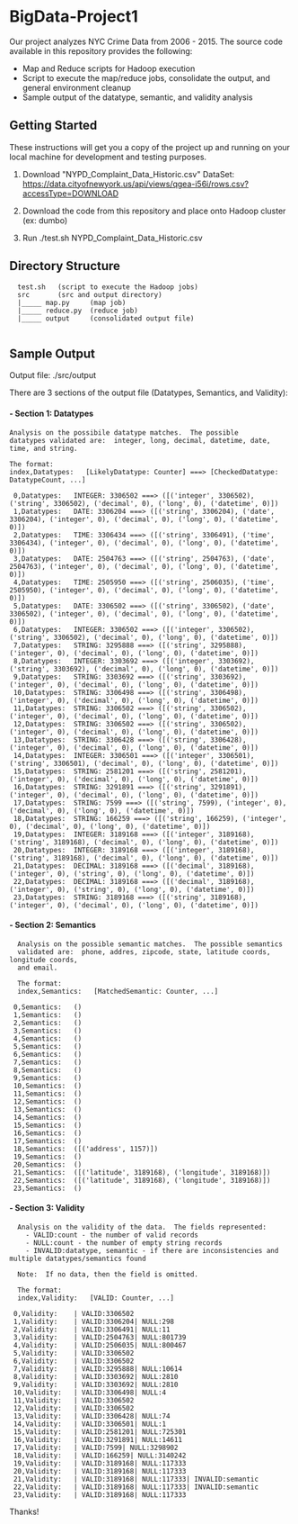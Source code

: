 # BigData-Project1
Our project analyzes NYC Crime Data from 2006 - 2015.  The source code available in this repository provides the following:
  - Map and Reduce scripts for Hadoop execution
  - Script to execute the map/reduce jobs, consolidate the output, and general environment cleanup
  - Sample output of the datatype, semantic, and validity analysis
  


## Getting Started

These instructions will get you a copy of the project up and running on your local machine for development and testing purposes. 
1) Download "NYPD_Complaint_Data_Historic.csv" DataSet:  
  https://data.cityofnewyork.us/api/views/qgea-i56i/rows.csv?accessType=DOWNLOAD
  
2) Download the code from this repository and place onto Hadoop cluster (ex:  dumbo)

3) Run ./test.sh NYPD_Complaint_Data_Historic.csv


## Directory Structure
```
  test.sh   (script to execute the Hadoop jobs)
  src       (src and output directory)
  |_____ map.py     (map job)
  |_____ reduce.py  (reduce job)
  |_____ output     (consolidated output file)
       
```


## Sample Output
Output file:   ./src/output

There are 3 sections of the output file (Datatypes, Semantics, and Validity):

#### - Section 1: Datatypes
    Analysis on the possibile datatype matches.  The possible 
    datatypes validated are:  integer, long, decimal, datetime, date, 
    time, and string.  
    
    The format:
    index,Datatypes:   [LikelyDatatype: Counter] ===> [CheckedDatatype: DatatypeCount, ...]
    
   
```
 0,Datatypes:   INTEGER: 3306502 ===> ([('integer', 3306502), ('string', 3306502), ('decimal', 0), ('long', 0), ('datetime', 0)])
 1,Datatypes:   DATE: 3306204 ===> ([('string', 3306204), ('date', 3306204), ('integer', 0), ('decimal', 0), ('long', 0), ('datetime', 0)])
 2,Datatypes:   TIME: 3306434 ===> ([('string', 3306491), ('time', 3306434), ('integer', 0), ('decimal', 0), ('long', 0), ('datetime', 0)])
 3,Datatypes:   DATE: 2504763 ===> ([('string', 2504763), ('date', 2504763), ('integer', 0), ('decimal', 0), ('long', 0), ('datetime', 0)])
 4,Datatypes:   TIME: 2505950 ===> ([('string', 2506035), ('time', 2505950), ('integer', 0), ('decimal', 0), ('long', 0), ('datetime', 0)])
 5,Datatypes:   DATE: 3306502 ===> ([('string', 3306502), ('date', 3306502), ('integer', 0), ('decimal', 0), ('long', 0), ('datetime', 0)])
 6,Datatypes:   INTEGER: 3306502 ===> ([('integer', 3306502), ('string', 3306502), ('decimal', 0), ('long', 0), ('datetime', 0)])
 7,Datatypes:   STRING: 3295888 ===> ([('string', 3295888), ('integer', 0), ('decimal', 0), ('long', 0), ('datetime', 0)])
 8,Datatypes:   INTEGER: 3303692 ===> ([('integer', 3303692), ('string', 3303692), ('decimal', 0), ('long', 0), ('datetime', 0)])
 9,Datatypes:   STRING: 3303692 ===> ([('string', 3303692), ('integer', 0), ('decimal', 0), ('long', 0), ('datetime', 0)])
 10,Datatypes:  STRING: 3306498 ===> ([('string', 3306498), ('integer', 0), ('decimal', 0), ('long', 0), ('datetime', 0)])
 11,Datatypes:  STRING: 3306502 ===> ([('string', 3306502), ('integer', 0), ('decimal', 0), ('long', 0), ('datetime', 0)])
 12,Datatypes:  STRING: 3306502 ===> ([('string', 3306502), ('integer', 0), ('decimal', 0), ('long', 0), ('datetime', 0)])
 13,Datatypes:  STRING: 3306428 ===> ([('string', 3306428), ('integer', 0), ('decimal', 0), ('long', 0), ('datetime', 0)])
 14,Datatypes:  INTEGER: 3306501 ===> ([('integer', 3306501), ('string', 3306501), ('decimal', 0), ('long', 0), ('datetime', 0)])
 15,Datatypes:  STRING: 2581201 ===> ([('string', 2581201), ('integer', 0), ('decimal', 0), ('long', 0), ('datetime', 0)])
 16,Datatypes:  STRING: 3291891 ===> ([('string', 3291891), ('integer', 0), ('decimal', 0), ('long', 0), ('datetime', 0)])
 17,Datatypes:  STRING: 7599 ===> ([('string', 7599), ('integer', 0), ('decimal', 0), ('long', 0), ('datetime', 0)])
 18,Datatypes:  STRING: 166259 ===> ([('string', 166259), ('integer', 0), ('decimal', 0), ('long', 0), ('datetime', 0)])
 19,Datatypes:  INTEGER: 3189168 ===> ([('integer', 3189168), ('string', 3189168), ('decimal', 0), ('long', 0), ('datetime', 0)])
 20,Datatypes:  INTEGER: 3189168 ===> ([('integer', 3189168), ('string', 3189168), ('decimal', 0), ('long', 0), ('datetime', 0)])
 21,Datatypes:  DECIMAL: 3189168 ===> ([('decimal', 3189168), ('integer', 0), ('string', 0), ('long', 0), ('datetime', 0)])
 22,Datatypes:  DECIMAL: 3189168 ===> ([('decimal', 3189168), ('integer', 0), ('string', 0), ('long', 0), ('datetime', 0)])
 23,Datatypes:  STRING: 3189168 ===> ([('string', 3189168), ('integer', 0), ('decimal', 0), ('long', 0), ('datetime', 0)])

```

 
#### - Section 2: Semantics
```
  Analysis on the possible semantic matches.  The possible semantics 
  validated are:  phone, addres, zipcode, state, latitude coords, longitude coords, 
  and email.
    
  The format:
  index,Semantics:   [MatchedSemantic: Counter, ...]
```
 
```
 0,Semantics:   ()
 1,Semantics:   ()
 2,Semantics:   ()
 3,Semantics:   ()
 4,Semantics:   ()
 5,Semantics:   ()
 6,Semantics:   ()
 7,Semantics:   ()
 8,Semantics:   ()
 9,Semantics:   ()
 10,Semantics:  ()
 11,Semantics:  ()
 12,Semantics:  ()
 13,Semantics:  ()
 14,Semantics:  ()
 15,Semantics:  ()
 16,Semantics:  ()
 17,Semantics:  ()
 18,Semantics:  ([('address', 1157)])
 19,Semantics:  ()
 20,Semantics:  ()
 21,Semantics:  ([('latitude', 3189168), ('longitude', 3189168)])
 22,Semantics:  ([('latitude', 3189168), ('longitude', 3189168)])
 23,Semantics:  ()
```

#### - Section 3: Validity
```
  Analysis on the validity of the data.  The fields represented:
    - VALID:count - the number of valid records
    - NULL:count - the number of empty string records
    - INVALID:datatype, semantic - if there are inconsistencies and multiple datatypes/semantics found
    
  Note:  If no data, then the field is omitted. 
  
  The format:
  index,Validity:   [VALID: Counter, ...]
```
```
 0,Validity:    | VALID:3306502
 1,Validity:    | VALID:3306204| NULL:298
 2,Validity:    | VALID:3306491| NULL:11
 3,Validity:    | VALID:2504763| NULL:801739
 4,Validity:    | VALID:2506035| NULL:800467
 5,Validity:    | VALID:3306502
 6,Validity:    | VALID:3306502
 7,Validity:    | VALID:3295888| NULL:10614
 8,Validity:    | VALID:3303692| NULL:2810
 9,Validity:    | VALID:3303692| NULL:2810
 10,Validity:   | VALID:3306498| NULL:4
 11,Validity:   | VALID:3306502
 12,Validity:   | VALID:3306502
 13,Validity:   | VALID:3306428| NULL:74
 14,Validity:   | VALID:3306501| NULL:1
 15,Validity:   | VALID:2581201| NULL:725301
 16,Validity:   | VALID:3291891| NULL:14611
 17,Validity:   | VALID:7599| NULL:3298902
 18,Validity:   | VALID:166259| NULL:3140242
 19,Validity:   | VALID:3189168| NULL:117333
 20,Validity:   | VALID:3189168| NULL:117333
 21,Validity:   | VALID:3189168| NULL:117333| INVALID:semantic
 22,Validity:   | VALID:3189168| NULL:117333| INVALID:semantic
 23,Validity:   | VALID:3189168| NULL:117333                                                             
```

Thanks!
